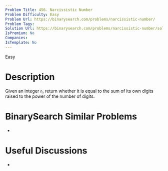 ```yaml
---
Problem Title: 456. Narcissistic Number
Problem Difficulty: Easy
Problem Url: https://binarysearch.com/problems/narcissistic-number/
Problem Tags: 
Solution Url: https://binarysearch.com/problems/narcissistic-number/solutions/
IsPremium: No
Companies: 
IsTemplate: No
---
```


<span style="color: ;">Easy</span>

# Description

Given an integer `n`, return whether it is equal to the sum of its own digits raised to the power of the number of digits.

# BinarySearch Similar Problems

- []()

# Useful Discussions

- []()
